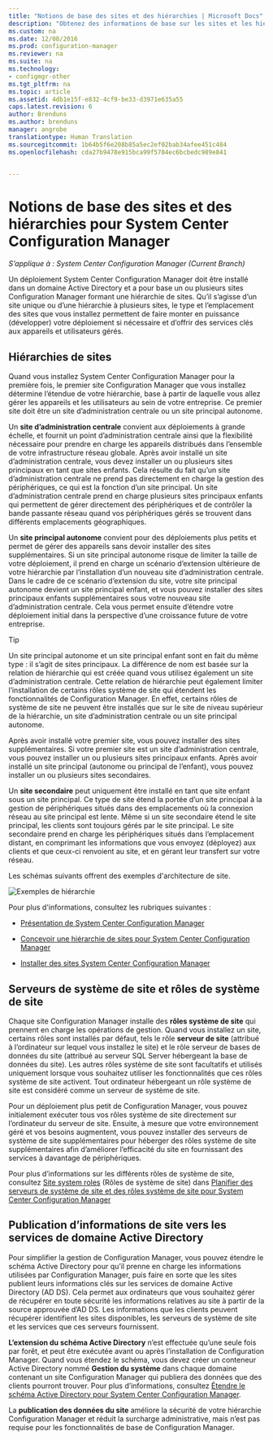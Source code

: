 ```yaml
---
title: "Notions de base des sites et des hiérarchies | Microsoft Docs"
description: "Obtenez des informations de base sur les sites et les hiérarchies System Center Configuration Manager."
ms.custom: na
ms.date: 12/08/2016
ms.prod: configuration-manager
ms.reviewer: na
ms.suite: na
ms.technology:
- configmgr-other
ms.tgt_pltfrm: na
ms.topic: article
ms.assetid: 4db1e15f-e832-4cf9-be33-d3971e635a55
caps.latest.revision: 6
author: Brenduns
ms.author: brenduns
manager: angrobe
translationtype: Human Translation
ms.sourcegitcommit: 1b64b5f6e208b85a5ec2ef02bab34afee451c484
ms.openlocfilehash: cda27b9478e915bca99f5784ec6bcbedc989e841


---
```

# <a name="fundamentals-of-sites-and-hierarchies-for-system-center-configuration-manager"></a>Notions de base des sites et des hiérarchies pour System Center Configuration Manager

*S’applique à : System Center Configuration Manager (Current Branch)*

Un déploiement System Center Configuration Manager doit être installé dans un domaine Active Directory et a pour base un ou plusieurs sites Configuration Manager formant une hiérarchie de sites. Qu’il s’agisse d’un site unique ou d’une hiérarchie à plusieurs sites, le type et l’emplacement des sites que vous installez permettent de faire monter en puissance (développer) votre déploiement si nécessaire et d’offrir des services clés aux appareils et utilisateurs gérés.

## <a name="hierarchies-of-sites"></a>Hiérarchies de sites
Quand vous installez System Center Configuration Manager pour la première fois, le premier site Configuration Manager que vous installez détermine l’étendue de votre hiérarchie, base à partir de laquelle vous allez gérer les appareils et les utilisateurs au sein de votre entreprise. Ce premier site doit être un site d’administration centrale ou un site principal autonome.  

 Un **site d’administration centrale** convient aux déploiements à grande échelle, et fournit un point d’administration centrale ainsi que la flexibilité nécessaire pour prendre en charge les appareils distribués dans l’ensemble de votre infrastructure réseau globale. Après avoir installé un site d’administration centrale, vous devez installer un ou plusieurs sites principaux en tant que sites enfants.  Cela résulte du fait qu’un site d’administration centrale ne prend pas directement en charge la gestion des périphériques, ce qui est la fonction d’un site principal. Un site d’administration centrale prend en charge plusieurs sites principaux enfants qui permettent de gérer directement des périphériques et de contrôler la bande passante réseau quand vos périphériques gérés se trouvent dans différents emplacements géographiques.  

 Un **site principal autonome** convient pour des déploiements plus petits et permet de gérer des appareils sans devoir installer des sites supplémentaires. Si un site principal autonome risque de limiter la taille de votre déploiement, il prend en charge un scénario d’extension ultérieure de votre hiérarchie par l’installation d’un nouveau site d’administration centrale. Dans le cadre de ce scénario d’extension du site, votre site principal autonome devient un site principal enfant, et vous pouvez installer des sites principaux enfants supplémentaires sous votre nouveau site d’administration centrale.  Cela vous permet ensuite d’étendre votre déploiement initial dans la perspective d’une croissance future de votre entreprise.  

> [!TIP]  
>  Un site principal autonome et un site principal enfant sont en fait du même type : il s’agit de sites principaux. La différence de nom est basée sur la relation de hiérarchie qui est créée quand vous utilisez également un site d’administration centrale.  Cette relation de hiérarchie peut également limiter l’installation de certains rôles système de site qui étendent les fonctionnalités de Configuration Manager. En effet, certains rôles de système de site ne peuvent être installés que sur le site de niveau supérieur de la hiérarchie, un site d’administration centrale ou un site principal autonome.  

 Après avoir installé votre premier site, vous pouvez installer des sites supplémentaires.  Si votre premier site est un site d’administration centrale, vous pouvez installer un ou plusieurs sites principaux enfants.  Après avoir installé un site principal (autonome ou principal de l’enfant), vous pouvez installer un ou plusieurs sites secondaires.  

 Un **site secondaire** peut uniquement être installé en tant que site enfant sous un site principal. Ce type de site étend la portée d’un site principal à la gestion de périphériques situés dans des emplacements où la connexion réseau au site principal est lente.   Même si un site secondaire étend le site principal, les clients sont toujours gérés par le site principal. Le site secondaire prend en charge les périphériques situés dans l’emplacement distant, en comprimant les informations que vous envoyez (déployez) aux clients et que ceux-ci renvoient au site, et en gérant leur transfert sur votre réseau.  

 Les schémas suivants offrent des exemples d'architecture de site.  

 ![Exemples de hiérarchie](media/Hierarchy_examples.png)  

 Pour plus d'informations, consultez les rubriques suivantes :  

-   [Présentation de System Center Configuration Manager](../../core/understand/introduction.md)  

-   [Concevoir une hiérarchie de sites pour System Center Configuration Manager](../../core/plan-design/hierarchy/design-a-hierarchy-of-sites.md)  

-   [Installer des sites System Center Configuration Manager](/sccm/core/servers/deploy/install/installing-sites)  

## <a name="site-system-servers-and-site-system-roles"></a>Serveurs de système de site et rôles de système de site  
 Chaque site Configuration Manager installe des **rôles système de site** qui prennent en charge les opérations de gestion.  Quand vous installez un site, certains rôles sont installés par défaut, tels le rôle **serveur de site** (attribué à l’ordinateur sur lequel vous installez le site) et le rôle serveur de bases de données du site (attribué au serveur SQL Server hébergeant la base de données du site). Les autres rôles système de site sont facultatifs et utilisés uniquement lorsque vous souhaitez utiliser les fonctionnalités que ces rôles système de site activent.  Tout ordinateur hébergeant un rôle système de site est considéré comme un serveur de système de site.  

 Pour un déploiement plus petit de Configuration Manager, vous pouvez initialement exécuter tous vos rôles système de site directement sur l’ordinateur du serveur de site. Ensuite, à mesure que votre environnement géré et vos besoins augmentent, vous pouvez installer des serveurs de système de site supplémentaires pour héberger des rôles système de site supplémentaires afin d’améliorer l’efficacité du site en fournissant des services à davantage de périphériques.  

 Pour plus d’informations sur les différents rôles de système de site, consultez [Site system roles](../../core/plan-design/hierarchy/plan-for-site-system-servers-and-site-system-roles.md#bkmk_planroles) (Rôles de système de site) dans [Planifier des serveurs de système de site et des rôles système de site pour System Center Configuration Manager](../../core/plan-design/hierarchy/plan-for-site-system-servers-and-site-system-roles.md)  

## <a name="publishing-site-information-to-active-directory-domain-services"></a>Publication d’informations de site vers les services de domaine Active Directory  
 Pour simplifier la gestion de Configuration Manager, vous pouvez étendre le schéma Active Directory pour qu’il prenne en charge les informations utilisées par Configuration Manager, puis faire en sorte que les sites publient leurs informations clés sur les services de domaine Active Directory (AD DS). Cela permet aux ordinateurs que vous souhaitez gérer de récupérer en toute sécurité les informations relatives au site à partir de la source approuvée d’AD DS. Les informations que les clients peuvent récupérer identifient les sites disponibles, les serveurs de système de site et les services que ces serveurs fournissent.  

 **L’extension du schéma Active Directory** n’est effectuée qu’une seule fois par forêt, et peut être exécutée avant ou après l’installation de Configuration Manager.   Quand vous étendez le schéma, vous devez créer un conteneur Active Directory nommé **Gestion du système** dans chaque domaine contenant un site Configuration Manager qui publiera des données que des clients pourront trouver. Pour plus d’informations, consultez [Étendre le schéma Active Directory pour System Center Configuration Manager](../../core/plan-design/network/extend-the-active-directory-schema.md).  

 La **publication des données du site** améliore la sécurité de votre hiérarchie Configuration Manager et réduit la surcharge administrative, mais n’est pas requise pour les fonctionnalités de base de Configuration Manager.  



<!--HONumber=Dec16_HO3-->


